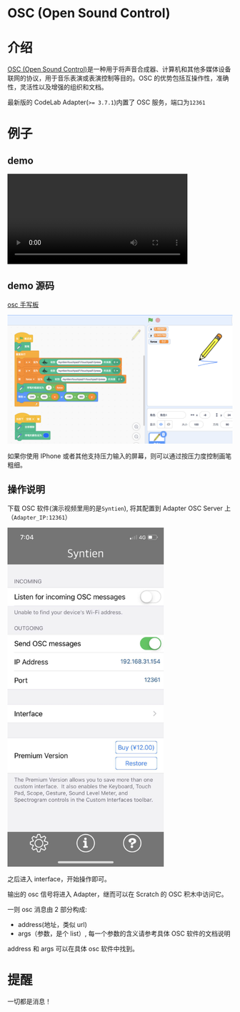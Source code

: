 # OSC (Open Sound Control)

# 介绍

[OSC (Open Sound Control)](http://opensoundcontrol.org/introduction-osc)是一种用于将声音合成器、计算机和其他多媒体设备联网的协议，用于音乐表演或表演控制等目的。OSC 的优势包括互操作性，准确性，灵活性以及增强的组织和文档。

最新版的 CodeLab Adapter(`>= 3.7.1`)内置了 OSC 服务，端口为`12361`

# 例子

## demo

<video width=80% src="/video/1603105233433018.mp4" controls="controls"></video>

## demo 源码

[osc 手写板](https://scratch-beta.codelab.club/?sb3url=https://adapter.codelab.club/sb3/osc-画笔.sb3)

![](/img/79b20aed4bfe26ff5e8f1510e6414246.png)

如果你使用 IPhone 或者其他支持压力输入的屏幕，则可以通过按压力度控制画笔粗细。

## 操作说明

下载 OSC 软件(演示视频里用的是`Syntien`), 将其配置到 Adapter OSC Server 上（`Adapter_IP:12361`）

<img width="350" src="/img/WechatIMG1681.jpeg"/>

之后进入 interface，开始操作即可。

输出的 osc 信号将进入 Adapter，继而可以在 Scratch 的 OSC 积木中访问它。

一则 osc 消息由 2 部分构成:

-   address(地址，类似 url)
-   args（参数，是个 list）, 每一个参数的含义请参考具体 OSC 软件的文档说明

address 和 args 可以在具体 osc 软件中找到。

# 提醒

一切都是消息！
